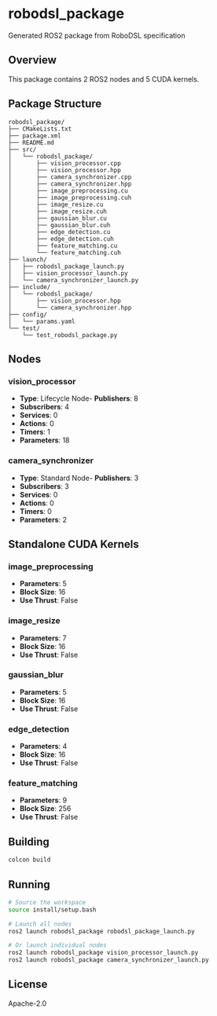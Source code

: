 # robodsl_package

Generated ROS2 package from RoboDSL specification

## Overview

This package contains 2 ROS2 nodes and 5 CUDA kernels.

## Package Structure

```
robodsl_package/
├── CMakeLists.txt
├── package.xml
├── README.md
├── src/
│   └── robodsl_package/
│       ├── vision_processor.cpp
│       ├── vision_processor.hpp
│       ├── camera_synchronizer.cpp
│       ├── camera_synchronizer.hpp
│       ├── image_preprocessing.cu
│       ├── image_preprocessing.cuh
│       ├── image_resize.cu
│       ├── image_resize.cuh
│       ├── gaussian_blur.cu
│       ├── gaussian_blur.cuh
│       ├── edge_detection.cu
│       ├── edge_detection.cuh
│       ├── feature_matching.cu
│       └── feature_matching.cuh
├── launch/
│   ├── robodsl_package_launch.py
│   ├── vision_processor_launch.py
│   └── camera_synchronizer_launch.py
├── include/
│   └── robodsl_package/
│       ├── vision_processor.hpp
│       └── camera_synchronizer.hpp
├── config/
│   └── params.yaml
└── test/
    └── test_robodsl_package.py
```

## Nodes

### vision_processor

- **Type**: Lifecycle Node- **Publishers**: 8
- **Subscribers**: 4
- **Services**: 0
- **Actions**: 0
- **Timers**: 1
- **Parameters**: 18

### camera_synchronizer

- **Type**: Standard Node- **Publishers**: 3
- **Subscribers**: 3
- **Services**: 0
- **Actions**: 0
- **Timers**: 0
- **Parameters**: 2


## Standalone CUDA Kernels

### image_preprocessing

- **Parameters**: 5
- **Block Size**: 16
- **Use Thrust**: False

### image_resize

- **Parameters**: 7
- **Block Size**: 16
- **Use Thrust**: False

### gaussian_blur

- **Parameters**: 5
- **Block Size**: 16
- **Use Thrust**: False

### edge_detection

- **Parameters**: 4
- **Block Size**: 16
- **Use Thrust**: False

### feature_matching

- **Parameters**: 9
- **Block Size**: 256
- **Use Thrust**: False


## Building

```bash
colcon build
```

## Running

```bash
# Source the workspace
source install/setup.bash

# Launch all nodes
ros2 launch robodsl_package robodsl_package_launch.py

# Or launch individual nodes
ros2 launch robodsl_package vision_processor_launch.py
ros2 launch robodsl_package camera_synchronizer_launch.py
```

## License

Apache-2.0 